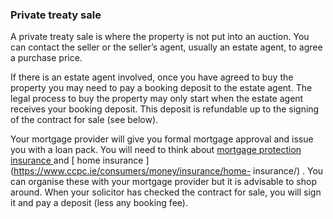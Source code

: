 ###  Private treaty sale

A private treaty sale is where the property is not put into an auction. You
can contact the seller or the seller’s agent, usually an estate agent, to
agree a purchase price.

If there is an estate agent involved, once you have agreed to buy the property
you may need to pay a booking deposit to the estate agent. The legal process
to buy the property may only start when the estate agent receives your booking
deposit. This deposit is refundable up to the signing of the contract for sale
(see below).

Your mortgage provider will give you formal mortgage approval and issue you
with a loan pack. You will need to think about [ mortgage protection insurance
](/en/housing/owning-a-home/buying-a-home/insurance-protection-on-mortgages/)
and [ home insurance ](https://www.ccpc.ie/consumers/money/insurance/home-
insurance/) . You can organise these with your mortgage provider but it is
advisable to shop around. When your solicitor has checked the contract for
sale, you will sign it and pay a deposit (less any booking fee).
